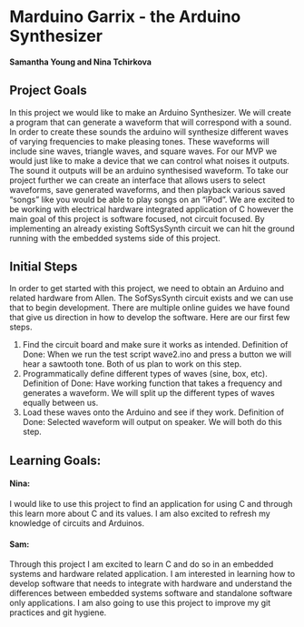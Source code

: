 # Marduino Garrix - the Arduino Synthesizer

#### Samantha Young and Nina Tchirkova 

## Project Goals
In this project we would like to make an Arduino Synthesizer. We will create a program that can generate a waveform that will correspond with a sound. In order to create these sounds the arduino will synthesize different waves of varying frequencies to make pleasing tones. These waveforms will include sine waves, triangle waves, and square waves. For our MVP we would just like to make a device that we can control what noises it outputs. The sound it outputs will be an arduino synthesised waveform. To take our project further we can create an interface that allows users to select waveforms, save generated waveforms, and then playback various saved “songs” like you would be able to play songs on an “iPod”. 
We are excited to be working with electrical hardware integrated application of C however the main goal of this project is software focused, not circuit focused. By implementing an already existing SoftSysSynth circuit we can hit the ground running with the embedded systems side of this project. 

## Initial Steps
In order to get started with this project, we need to obtain an Arduino and related hardware from Allen. The SofSysSynth circuit exists and we can use that to begin development. There are multiple online guides we have found that give us direction in how to develop the software. Here are our first few steps.

1. Find the circuit board and make sure it works as intended. Definition of Done:  When we run the test script wave2.ino and press a button we will hear a sawtooth tone. Both of us plan to work on this step.
2. Programmatically define different types of waves (sine, box, etc). Definition of Done: Have working function that takes a frequency and generates a waveform. We will split up the different types of waves equally between us.
3. Load these waves onto the Arduino and see if they work. Definition of Done: Selected waveform will output on speaker. We will both do this step.


## Learning Goals:

#### Nina: 
I would like to use this project to find an application for using C and through this learn more about C and its values. I am also excited to refresh my knowledge of circuits and Arduinos. 

#### Sam:
Through this project I am excited to learn C and do so in an embedded systems and hardware related application. I am interested in learning how to develop software that needs to integrate with hardware and understand the differences between embedded systems software and standalone software only applications. I am also going to use this project to improve my git practices and git hygiene.




